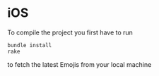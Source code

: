# iOS

To compile the project you first have to run

```
bundle install
rake
```

to fetch the latest Emojis from your local machine
